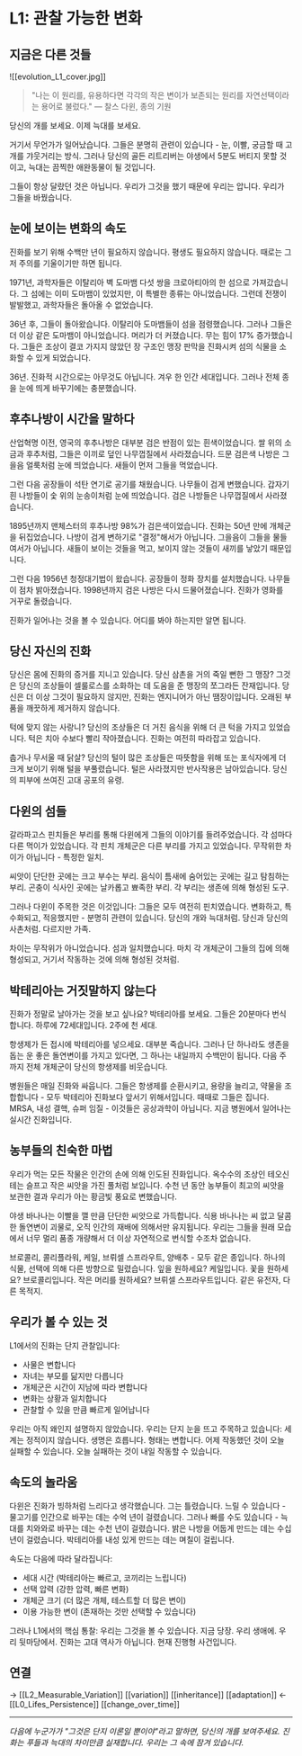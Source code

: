 # L1: 관찰 가능한 변화
## 지금은 다른 것들

![[evolution_L1_cover.jpg]]

> "나는 이 원리를, 유용하다면 각각의 작은 변이가 보존되는 원리를 자연선택이라는 용어로 불렀다."
> — 찰스 다윈, 종의 기원

당신의 개를 보세요. 이제 늑대를 보세요.

거기서 무언가가 일어났습니다. 그들은 분명히 관련이 있습니다 - 눈, 이빨, 궁금할 때 고개를 갸웃거리는 방식. 그러나 당신의 골든 리트리버는 야생에서 5분도 버티지 못할 것이고, 늑대는 끔찍한 애완동물이 될 것입니다.

그들이 항상 달랐던 것은 아닙니다. 우리가 그것을 했기 때문에 우리는 압니다. 우리가 그들을 바꿨습니다.

## 눈에 보이는 변화의 속도

진화를 보기 위해 수백만 년이 필요하지 않습니다. 평생도 필요하지 않습니다. 때로는 그저 주의를 기울이기만 하면 됩니다.

1971년, 과학자들은 이탈리아 벽 도마뱀 다섯 쌍을 크로아티아의 한 섬으로 가져갔습니다. 그 섬에는 이미 도마뱀이 있었지만, 이 특별한 종류는 아니었습니다. 그런데 전쟁이 발발했고, 과학자들은 돌아올 수 없었습니다.

36년 후, 그들이 돌아왔습니다. 이탈리아 도마뱀들이 섬을 점령했습니다. 그러나 그들은 더 이상 같은 도마뱀이 아니었습니다. 머리가 더 커졌습니다. 무는 힘이 17% 증가했습니다. 그들은 조상이 결코 가지지 않았던 장 구조인 맹장 판막을 진화시켜 섬의 식물을 소화할 수 있게 되었습니다.

36년. 진화적 시간으로는 아무것도 아닙니다. 겨우 한 인간 세대입니다. 그러나 전체 종을 눈에 띄게 바꾸기에는 충분했습니다.

## 후추나방이 시간을 말하다

산업혁명 이전, 영국의 후추나방은 대부분 검은 반점이 있는 흰색이었습니다. 쌀 위의 소금과 후추처럼, 그들은 이끼로 덮인 나무껍질에서 사라졌습니다. 드문 검은색 나방은 그을음 얼룩처럼 눈에 띄었습니다. 새들이 먼저 그들을 먹었습니다.

그런 다음 공장들이 석탄 연기로 공기를 채웠습니다. 나무들이 검게 변했습니다. 갑자기 흰 나방들이 숯 위의 눈송이처럼 눈에 띄었습니다. 검은 나방들은 나무껍질에서 사라졌습니다.

1895년까지 맨체스터의 후추나방 98%가 검은색이었습니다. 진화는 50년 만에 개체군을 뒤집었습니다. 나방이 검게 변하기로 "결정"해서가 아닙니다. 그을음이 그들을 물들여서가 아닙니다. 새들이 보이는 것들을 먹고, 보이지 않는 것들이 새끼를 낳았기 때문입니다.

그런 다음 1956년 청정대기법이 왔습니다. 공장들이 정화 장치를 설치했습니다. 나무들이 점차 밝아졌습니다. 1998년까지 검은 나방은 다시 드물어졌습니다. 진화가 영화를 거꾸로 돌렸습니다.

진화가 일어나는 것을 볼 수 있습니다. 어디를 봐야 하는지만 알면 됩니다.

## 당신 자신의 진화

당신은 몸에 진화의 증거를 지니고 있습니다. 당신 삼촌을 거의 죽일 뻔한 그 맹장? 그것은 당신의 조상들이 셀룰로스를 소화하는 데 도움을 준 맹장의 쪼그라든 잔재입니다. 당신은 더 이상 그것이 필요하지 않지만, 진화는 엔지니어가 아닌 땜장이입니다. 오래된 부품을 깨끗하게 제거하지 않습니다.

턱에 맞지 않는 사랑니? 당신의 조상들은 더 거친 음식을 위해 더 큰 턱을 가지고 있었습니다. 턱은 치아 수보다 빨리 작아졌습니다. 진화는 여전히 따라잡고 있습니다.

춥거나 무서울 때 닭살? 당신의 털이 많은 조상들은 따뜻함을 위해 또는 포식자에게 더 크게 보이기 위해 털을 부풀렸습니다. 털은 사라졌지만 반사작용은 남아있습니다. 당신의 피부에 쓰여진 고대 공포의 유령.

## 다윈의 섬들

갈라파고스 핀치들은 부리를 통해 다윈에게 그들의 이야기를 들려주었습니다. 각 섬마다 다른 먹이가 있었습니다. 각 핀치 개체군은 다른 부리를 가지고 있었습니다. 무작위한 차이가 아닙니다 - 특정한 일치.

씨앗이 단단한 곳에는 크고 부수는 부리. 음식이 틈새에 숨어있는 곳에는 길고 탐침하는 부리. 곤충이 식사인 곳에는 날카롭고 뾰족한 부리. 각 부리는 생존에 의해 형성된 도구.

그러나 다윈이 주목한 것은 이것입니다: 그들은 모두 여전히 핀치였습니다. 변화하고, 특수화되고, 적응했지만 - 분명히 관련이 있습니다. 당신의 개와 늑대처럼. 당신과 당신의 사촌처럼. 다르지만 가족.

차이는 무작위가 아니었습니다. 섬과 일치했습니다. 마치 각 개체군이 그들의 집에 의해 형성되고, 거기서 작동하는 것에 의해 형성된 것처럼.

## 박테리아는 거짓말하지 않는다

진화가 정말로 날아가는 것을 보고 싶나요? 박테리아를 보세요. 그들은 20분마다 번식합니다. 하루에 72세대입니다. 2주에 천 세대.

항생제가 든 접시에 박테리아를 넣으세요. 대부분 죽습니다. 그러나 단 하나라도 생존을 돕는 운 좋은 돌연변이를 가지고 있다면, 그 하나는 내일까지 수백만이 됩니다. 다음 주까지 전체 개체군이 당신의 항생제를 비웃습니다.

병원들은 매일 진화와 싸웁니다. 그들은 항생제를 순환시키고, 용량을 늘리고, 약물을 조합합니다 - 모두 박테리아 진화보다 앞서기 위해서입니다. 때때로 그들은 집니다. MRSA, 내성 결핵, 슈퍼 임질 - 이것들은 공상과학이 아닙니다. 지금 병원에서 일어나는 실시간 진화입니다.

## 농부들의 친숙한 마법

우리가 먹는 모든 작물은 인간의 손에 의해 인도된 진화입니다. 옥수수의 조상인 테오신테는 슬프고 작은 씨앗을 가진 풀처럼 보입니다. 수천 년 동안 농부들이 최고의 씨앗을 보관한 결과 우리가 아는 황금빛 풍요로 변했습니다.

야생 바나나는 이빨을 깰 만큼 단단한 씨앗으로 가득합니다. 식용 바나나는 씨 없고 달콤한 돌연변이 괴물로, 오직 인간의 재배에 의해서만 유지됩니다. 우리는 그들을 원래 모습에서 너무 멀리 품종 개량해서 더 이상 자연적으로 번식할 수조차 없습니다.

브로콜리, 콜리플라워, 케일, 브뤼셀 스프라우트, 양배추 - 모두 같은 종입니다. 하나의 식물, 선택에 의해 다른 방향으로 밀렸습니다. 잎을 원하세요? 케일입니다. 꽃을 원하세요? 브로콜리입니다. 작은 머리를 원하세요? 브뤼셀 스프라우트입니다. 같은 유전자, 다른 목적지.

## 우리가 볼 수 있는 것

L1에서의 진화는 단지 관찰입니다:
- 사물은 변합니다
- 자녀는 부모를 닮지만 다릅니다
- 개체군은 시간이 지남에 따라 변합니다
- 변화는 상황과 일치합니다
- 관찰할 수 있을 만큼 빠르게 일어납니다

우리는 아직 왜인지 설명하지 않았습니다. 우리는 단지 눈을 뜨고 주목하고 있습니다: 세계는 정적이지 않습니다. 생명은 흐릅니다. 형태는 변합니다. 어제 작동했던 것이 오늘 실패할 수 있습니다. 오늘 실패하는 것이 내일 작동할 수 있습니다.

## 속도의 놀라움

다윈은 진화가 빙하처럼 느리다고 생각했습니다. 그는 틀렸습니다. 느릴 수 있습니다 - 물고기를 인간으로 바꾸는 데는 수억 년이 걸렸습니다. 그러나 빠를 수도 있습니다 - 늑대를 치와와로 바꾸는 데는 수천 년이 걸렸습니다. 밝은 나방을 어둡게 만드는 데는 수십 년이 걸렸습니다. 박테리아를 내성 있게 만드는 데는 며칠이 걸립니다.

속도는 다음에 따라 달라집니다:
- 세대 시간 (박테리아는 빠르고, 코끼리는 느립니다)
- 선택 압력 (강한 압력, 빠른 변화)
- 개체군 크기 (더 많은 개체, 테스트할 더 많은 변이)
- 이용 가능한 변이 (존재하는 것만 선택할 수 있습니다)

그러나 L1에서의 핵심 통찰: 우리는 그것을 볼 수 있습니다. 지금 당장. 우리 생애에. 우리 뒷마당에서. 진화는 고대 역사가 아닙니다. 현재 진행형 사건입니다.

## 연결
→ [[L2_Measurable_Variation]] [[variation]] [[inheritance]] [[adaptation]]
← [[L0_Lifes_Persistence]] [[change_over_time]]

---
*다음에 누군가가 "그것은 단지 이론일 뿐이야"라고 말하면, 당신의 개를 보여주세요. 진화는 푸들과 늑대의 차이만큼 실재합니다. 우리는 그 속에 잠겨 있습니다.*